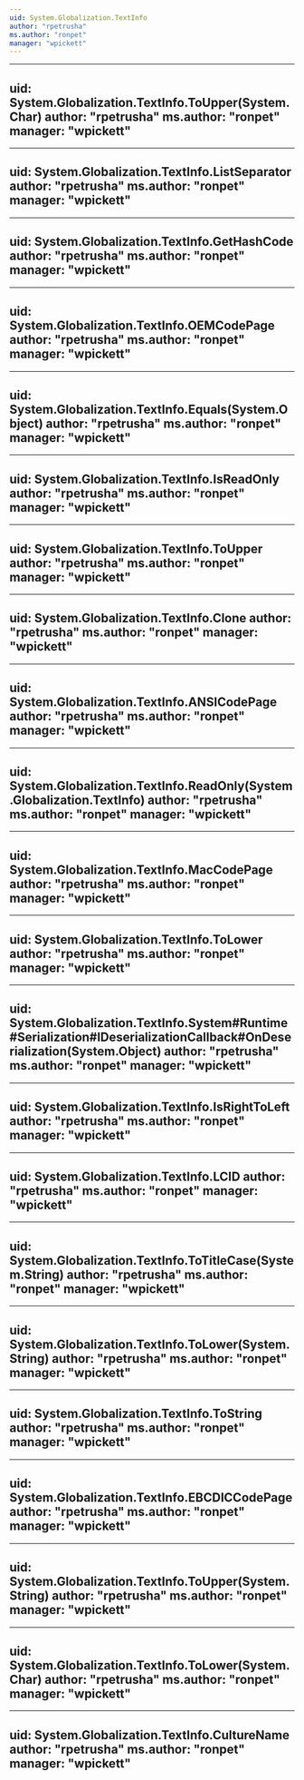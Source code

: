 ```yaml
---
uid: System.Globalization.TextInfo
author: "rpetrusha"
ms.author: "ronpet"
manager: "wpickett"
---
```


---
uid: System.Globalization.TextInfo.ToUpper(System.Char)
author: "rpetrusha"
ms.author: "ronpet"
manager: "wpickett"
---

---
uid: System.Globalization.TextInfo.ListSeparator
author: "rpetrusha"
ms.author: "ronpet"
manager: "wpickett"
---

---
uid: System.Globalization.TextInfo.GetHashCode
author: "rpetrusha"
ms.author: "ronpet"
manager: "wpickett"
---

---
uid: System.Globalization.TextInfo.OEMCodePage
author: "rpetrusha"
ms.author: "ronpet"
manager: "wpickett"
---

---
uid: System.Globalization.TextInfo.Equals(System.Object)
author: "rpetrusha"
ms.author: "ronpet"
manager: "wpickett"
---

---
uid: System.Globalization.TextInfo.IsReadOnly
author: "rpetrusha"
ms.author: "ronpet"
manager: "wpickett"
---

---
uid: System.Globalization.TextInfo.ToUpper
author: "rpetrusha"
ms.author: "ronpet"
manager: "wpickett"
---

---
uid: System.Globalization.TextInfo.Clone
author: "rpetrusha"
ms.author: "ronpet"
manager: "wpickett"
---

---
uid: System.Globalization.TextInfo.ANSICodePage
author: "rpetrusha"
ms.author: "ronpet"
manager: "wpickett"
---

---
uid: System.Globalization.TextInfo.ReadOnly(System.Globalization.TextInfo)
author: "rpetrusha"
ms.author: "ronpet"
manager: "wpickett"
---

---
uid: System.Globalization.TextInfo.MacCodePage
author: "rpetrusha"
ms.author: "ronpet"
manager: "wpickett"
---

---
uid: System.Globalization.TextInfo.ToLower
author: "rpetrusha"
ms.author: "ronpet"
manager: "wpickett"
---

---
uid: System.Globalization.TextInfo.System#Runtime#Serialization#IDeserializationCallback#OnDeserialization(System.Object)
author: "rpetrusha"
ms.author: "ronpet"
manager: "wpickett"
---

---
uid: System.Globalization.TextInfo.IsRightToLeft
author: "rpetrusha"
ms.author: "ronpet"
manager: "wpickett"
---

---
uid: System.Globalization.TextInfo.LCID
author: "rpetrusha"
ms.author: "ronpet"
manager: "wpickett"
---

---
uid: System.Globalization.TextInfo.ToTitleCase(System.String)
author: "rpetrusha"
ms.author: "ronpet"
manager: "wpickett"
---

---
uid: System.Globalization.TextInfo.ToLower(System.String)
author: "rpetrusha"
ms.author: "ronpet"
manager: "wpickett"
---

---
uid: System.Globalization.TextInfo.ToString
author: "rpetrusha"
ms.author: "ronpet"
manager: "wpickett"
---

---
uid: System.Globalization.TextInfo.EBCDICCodePage
author: "rpetrusha"
ms.author: "ronpet"
manager: "wpickett"
---

---
uid: System.Globalization.TextInfo.ToUpper(System.String)
author: "rpetrusha"
ms.author: "ronpet"
manager: "wpickett"
---

---
uid: System.Globalization.TextInfo.ToLower(System.Char)
author: "rpetrusha"
ms.author: "ronpet"
manager: "wpickett"
---

---
uid: System.Globalization.TextInfo.CultureName
author: "rpetrusha"
ms.author: "ronpet"
manager: "wpickett"
---
